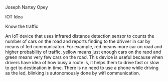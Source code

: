 Joseph Nartey Opey


IOT Idea


Know the traffic

An IoT device that uses infrared distance detection sensor to counts the number of cars on the road and reports finding to the drivver in car by means of led communicaton. For example, red means more car on road and higher probability of traffic, yellow means just enough cars on the raod and green means very few cars on the road. 
This device is useful because when drivers have idea of how busy a route is, it helps them to drive fast or slow to get to destination in time. There is no need to use a phone while driving as the led, blinking is autonomously done by wifi communication. 

